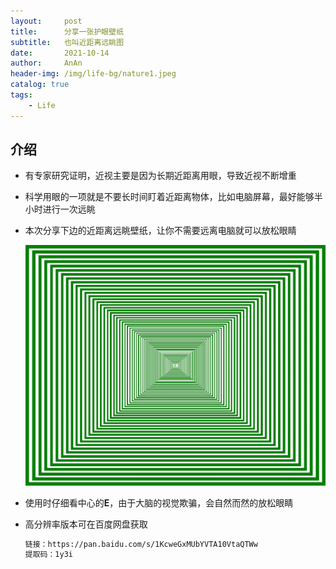 ```yaml
---
layout:     post   
title:      分享一张护眼壁纸   
subtitle:   也叫近距离远眺图   
date:       2021-10-14   
author:     AnAn   
header-img: /img/life-bg/nature1.jpeg   
catalog: true   
tags:   
    - Life     
---   
```


## 介绍   

- 有专家研究证明，近视主要是因为长期近距离用眼，导致近视不断增重

- 科学用眼的一项就是不要长时间盯着近距离物体，比如电脑屏幕，最好能够半小时进行一次远眺
  
- 本次分享下边的近距离远眺壁纸，让你不需要远离电脑就可以放松眼睛  
    
    ![近距离远眺](/img/post/huyan/护眼壁纸G.gif)
    
- 使用时仔细看中心的**E**，由于大脑的视觉欺骗，会自然而然的放松眼睛
- 高分辨率版本可在百度网盘获取  
    ```markdown
    链接：https://pan.baidu.com/s/1KcweGxMUbYVTA10VtaQTWw 
    提取码：1y3i
    ```